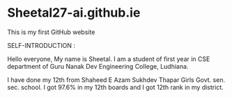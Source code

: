 # Sheetal27-ai.github.ie
This is my first GitHub website


SELF-INTRODUCTION :

Hello everyone, My name is Sheetal.
I am a student of first year in CSE department of Guru Nanak Dev Engineering College, Ludhiana.



   I have done my 12th from Shaheed E Azam Sukhdev Thapar Girls Govt. sen. sec. school.
I got 97.6% in my 12th boards and I got 12th rank in my district.
